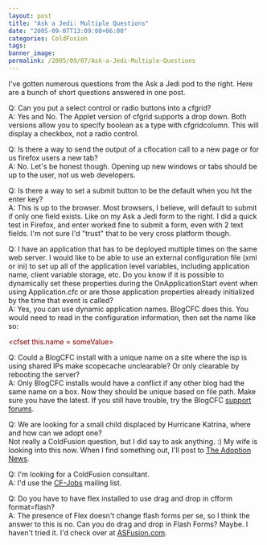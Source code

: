 ```yaml
---
layout: post
title: "Ask a Jedi: Multiple Questions"
date: "2005-09-07T13:09:00+06:00"
categories: ColdFusion 
tags: 
banner_image: 
permalink: /2005/09/07/Ask-a-Jedi-Multiple-Questions
---
```


I've gotten numerous questions from the Ask a Jedi pod to the right. Here are a bunch of short questions answered in one post.

Q: Can you put a select control or radio buttons into a cfgrid?<br>
A: Yes and No. The Applet version of cfgrid supports a drop down. Both versions allow you to specify boolean as a type with cfgridcolumn. This will display a checkbox, not a radio control.

Q: Is there a way to send the output of a cflocation call to a new page or for us firefox users a new tab?<br>
A: No. Let's be honest though. Opening up new windows or tabs should be up to the user, not us web developers. 

Q: Is there a way to set a submit button to be the default when you hit the enter key?<br>
A: This is up to the browser. Most browsers, I believe, will default to submit if only one field exists. Like on my Ask a Jedi form to the right. I did a quick test in Firefox, and enter worked fine to submit a form, even with 2 text fields. I'm not sure I'd "trust" that to be very cross platform though.

Q: I have an application that has to be deployed multiple times on the same web server.  I would like to be able to use an external configuration file (xml or ini) to set up all of the application level variables, including application name, client variable storage, etc.  Do you know if it is possible to dynamically set these properties during the OnApplicationStart event when using Application.cfc or are those application properties already initialized by the time that event is called?<br>
A:  Yes, you can use dynamic application names. BlogCFC does this. You would need to read in the configuration information, then set the name like so:

<div class="code"><FONT COLOR=MAROON>&lt;cfset this.name = someValue&gt;</FONT></div>

Q: Could a BlogCFC install with a unique name on a site where the isp is using shared IPs make scopecache unclearable? Or only clearable by rebooting the server?<br>
A: Only BlogCFC installs would have a conflict if any other blog had the same name on a box. Now they should be unique based on file path. Make sure you have the latest. If you still have trouble, try the BlogCFC <a href="http://ray.camdenfamily.com/forums/forums.cfm?conferenceid=CBD210FD-AB88-8875-EBDE545BF7B67269">support forums</a>.

Q: We are looking for a small child displaced by Hurricane Katrina, where and how can we adopt one?<br>
Not really a ColdFusion question, but I did say to ask anything. :) My wife is looking into this now. When I find something out, I'll post to <a href="http://www.theadoptionnews.com">The Adoption News</a>.

Q: I'm looking for a ColdFusion consultant.<br>
A: I'd use the <a href="http://www.houseoffusion.com/cf_lists/threads.cfm/13">CF-Jobs</a> mailing list.

Q: Do you have to have flex installed to use drag and drop in cfform format=flash?<br>
A: The presence of Flex doesn't change flash forms per se, so I think the answer to this is no. Can you do drag and drop in Flash Forms? Maybe. I haven't tried it. I'd check over at <a href="http://www.asfusion.com">ASFusion.com</a>.